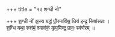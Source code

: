 +++
title = "१२ शग्धी नो"

+++
श॒ग्धी नो॑ अ॒स्य यद्ध॑ पौ॒रमावि॑थ॒ धिय॑ इन्द्र॒ सिषा॑सतः ।  
श॒ग्धि यथा॒ रुश॑मं॒ श्याव॑कं॒ कृप॒मिन्द्र॒ प्रावः॒ स्व॑र्णरम् ॥